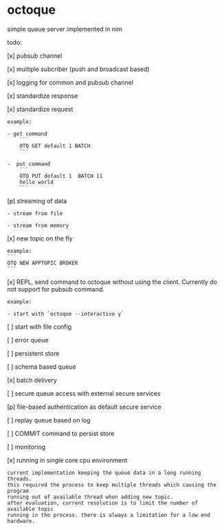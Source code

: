 # octoque
simple queue server implemented in nim

todo:

[x] pubsub channel

[x] multiple subcriber (push and broadcast based)

[x] logging for common and pubsub channel

[x] standardize response

[x] standardize request
    
    example:
    
    - get command
        ```
        OTQ GET default 1 BATCH
        ```
    
    -  put command 
        ```
        OTQ PUT default 1  BATCH 11
        hello world
        ```
    
[p] streaming of data 
    
    - stream from file

    - stream from memory

[x] new topic on the fly
    
    example:
    ```
    OTQ NEW APPTOPIC BROKER
    ```

[x] REPL, send command to octoque without using the client. Currently do not support for pubsub command.
   
    example:

    - start with `octoque --interactive y`

[ ] start with file config

[ ] error queue

[ ] persistent store

[ ] schema based queue

[x] batch delivery

[ ] secure queue access with external secure services

[p] file-based authentication as default secure service

[ ] replay queue based on log

[ ] COMMIT command to persist store

[ ] monitoring

[x] running in single core cpu environment
    
    current implementation keeping the queue data in a long running threads.
    this required the process to keep multiple threads which causing the program
    running out of available thread when adding new topic. 
    after evaluation, current resolution is to limit the number of available topic
    running in the process. there is always a limitation for a low end hardware.
